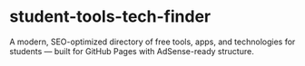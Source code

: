 # student-tools-tech-finder
A modern, SEO-optimized directory of free tools, apps, and technologies for students — built for GitHub Pages with AdSense-ready structure.
